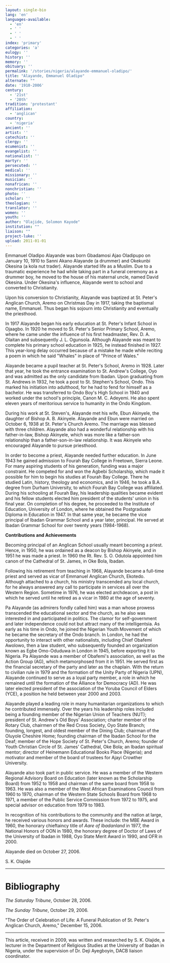 ```yaml
---
layout: single-bio
lang: 'en'
languages-available:
  - 'en'
  - ' '
  - ' '
  - ' '
index: 'primary'
categories: 'a'
eulogy: ''
history: ''
memory: ''
obituary: ''
permalink: '/stories/nigeria/alayande-emmanuel-oladipo/'
title: "Alayande, Emmanuel Oladipo"
alternate: ""
date: '1910-2006'
century:
  - '21st'
  - '20th'
tradition: 'protestant'
affiliation:
  - 'anglican'
country:
  - 'nigeria'
ancient: ''
artist: ''
catechist: ''
clergy: ''
ecumenist: ''
evangelist: ''
nationalist: ''
martyr: ''
persecuted: ''
medical: ''
missionary: ''
musician: ''
nonafrican: ''
nonchristian: ''
photo: ''
scholar: ''
theologian: ''
translator: ''
women: ''
youth: ''
author: "Olajide, Solomon Kayode"
institution: ""
liaison: ""
project-luke: ''
upload: 2011-01-01
---
```




Emmanuel Oladipo Alayande was born Gbadamosi Ajao Oladipupo on January 10, 1910 to Sanni Akano Alayande (a drummer) and Okekunbi Okesina (a kola nut trader). Alayande started life as a Muslim. Due to a traumatic experience he had while taking part in a funeral ceremony as a drummer boy, he moved to the house of his maternal uncle, named David Okesina. Under Okesina's influence, Alayande went to school and converted to Christianity.

Upon his conversion to Christianity, Alayande was baptized at St. Peter's Anglican Church, Aremo on Christmas Day in 1917, taking the baptismal name, Emmanuel. Thus began his sojourn into Christianity and eventually the priesthood.

In 1917 Alayande began his early education at St. Peter's Infant School in Ojaagbo. In 1920 he moved to St. Peter's Senior Primary School, Aremo, where he came under the influence of his first headmaster, Rev. D. A. Olaitan and subsequently J. L. Ogunsola. Although Alayande was meant to complete his primary school education in 1925, he instead finished in 1927. This year-long delay occurred because of a mistake he made while reciting a poem in which he said "Whales" in place of "Prince of Wales."

Alayande became a pupil teacher at St. Peter's School, Aremo in 1928. Later that year, he took the entrance examination to St. Andrew's College, Oyo and was admitted as the only candidate from Ibadan. Upon graduating from St. Andrews in 1932, he took a post to St. Stephen's School, Ondo. This marked his initiation into adulthood, for he had to fend for himself as a bachelor. He was transferred to Ondo Boy's High School in 1940 and worked under the school's principle, Canon M. C. Adeyemi. He also spent eleven years of meritorious service to humanity in the Ondo Kingdom.

During his work at St. Steven's, Alayande met his wife, Ebun Akinyele, the daughter of Bishop A. B. Akinyele. Alayande and Ebun were married on October 6, 1938 at St. Peter's Church Aremo. The marriage was blessed with three children. Alayande also had a wonderful relationship with his father-in-law, Bishop Akinyele, which was more like a father-son relationship than a father-son-in-law relationship. It was Akinyele who encouraged Alayande to pursue priesthood.

In order to become a priest, Alayande needed further education. In June 1943 he gained admission to Fourah Bay College in Freetown, Sierra Leone. For many aspiring students of his generation, funding was a major constraint. He competed for and won the Agbebi Scholarship, which made it possible for him to begin his studies at Fourah Bay College. There he studied Latin, history, theology and economics, and in 1946, he took a B.A. degree from Durham University, to which Fourah Bay College was affiliated. During his schooling at Fourah Bay, his leadership qualities became evident and his fellow students elected him president of the students' union in his final year. On completion of his degree, he proceeded to the Institute of Education, University of London, where he obtained the Postgraduate Diploma in Education in 1947. In that same year, he became the vice principal of Ibadan Grammar School and a year later, principal. He served at Ibadan Grammar School for over twenty years (1984-1968).

**Contributions and Achievements**

Becoming principal of an Anglican School usually meant becoming a priest. Hence, in 1950, he was ordained as a deacon by Bishop Akinyele, and in 1951 he was made a priest. In 1960 the Rt. Rev. S. O. Odutola appointed him canon of the Cathedral of St. James, in Oke Bola, Ibadan.

Following his retirement from teaching in 1968, Alayande became a full-time priest and served as vicar of Emmanuel Anglican Church, Ekotedo. Although attached to a church, his ministry transcended any local church, for he always answered any call to participate in services all over the Western Region. Sometime in 1976, he was elected archdeacon, a post in which he served until he retired as a vicar in 1980 at the age of seventy.

Pa Alayande (as admirers fondly called him) was a man whose prowess transcended the educational sector and the church, as he also was interested in and participated in politics. The clamor for self-government and later independence could not but attract many of the intelligentsia. As early as his time in Ondo, he joined the Nigerian Youth Movement of which he became the secretary of the Ondo branch. In London, he had the opportunity to interact with other nationalists, including Chief Obafemi Awolowo, then a law student, who subsequently founded an organization known as Egbe Omo-Oduduwa in London in 1945, before exporting it to Nigeria. Pa Alayande was a member of Obafemi's association, as well as the Action Group (AG), which metamorphosed from it in 1951. He served first as the financial secretary of the party and later as the chaplain. With the return to civilian rule in 1979 and the formation of the Unity Party of Nigeria (UPN), Alayande continued to serve as a loyal party member, a role in which he remained until the formation of the Alliance for Democracy (AD). He was later elected president of the association of the Yoruba Council of Elders (YCE), a position he held between year 2000 and 2003.

Alayande played a leading role in many humanitarian organizations to which he contributed immensely. Over the years his leadership roles included being a founding member of the Nigerian Union of Teachers (NUT);  president of St. Andrew's Old Boys' Association; charter member of the Rotary Club, chairmen of the Red Cross Society, Oyo State Branch; founding, longest, and oldest member of the Dining Club; chairman of the Oluyole Cheshire Home; founding chairman of the Ibadan School for the Deaf; member of the Hope Society of St. Peter's Church, Aremo; founder of Youth Christian Circle of St. James' Cathedral, Oke Bola; an Ibadan spiritual mentor; director of Heinemann Educational Books Place (Nigeria); and motivator and member of the board of trustees for Ajayi Crowther University.

Alayande also took part in public service. He was a member of the Western Regional Advisory Board on Education (later known as the Scholarship Board) from  1952 to 1958 and chairman of the same board from 1958 to 1963. He was also a member of the West African Examinations Council from 1960 to 1970, chairman of the Western State Schools Board from 1968 to 1971, a member of the Public Service Commission from 1972 to 1975, and special advisor on education from 1979 to 1983.

In recognition of his contributions to the community and the nation at large, he received various honors and awards. These include: the MBE Award in 1960, the honorary chieftaincy title of *Aare of Ibadanland* in 1977, the National Honors of OON in 1980, the honorary degree of Doctor of Laws of the University of Ibadan in 1988, Oyo State Merit Award in 1990, and OFR in 2000.

Alayande died on October 27, 2006.

S. K. Olajide

---

# Bibliography

*The Saturday Tribune*, October 28, 2006.

*The Sunday Tribune*, October 29, 2006.

"The Order of Celebration of Life: A Funeral Publication of St. Peter's Anglican Church, Aremo," December 15, 2006.

---

This article, received in 2009, was written and researched by S. K. Olajide, a lecturer in the Department of Religious Studies at the University of Ibadan in Nigeria, under the supervision of Dr. Deji Ayegboyin, DACB liaison coordinator.